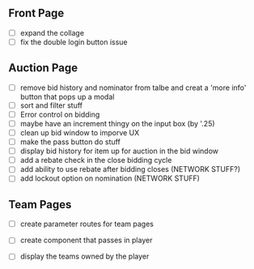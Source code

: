 ## Front Page

- [ ] expand the collage
- [ ] fix the double login button issue

## Auction Page 

- [ ] remove bid history and nominator from talbe and creat a 'more info' button that pops up a modal 
- [ ] sort and filter stuff
- [ ] Error control on bidding
- [ ] maybe have an increment thingy on the input box (by '.25)
- [ ] clean up bid window to imporve UX 
- [ ] make the pass button do stuff
- [ ] display bid history for item up for auction in the bid window
- [ ] add a rebate check in the close bidding cycle
- [ ] add ability to use rebate after bidding closes (NETWORK STUFF?)
- [ ] add lockout option on nomination (NETWORK STUFF)

## Team Pages

- [ ] create parameter routes for team pages
- [ ] create component that passes in player 
- [ ] display the teams owned by the player

